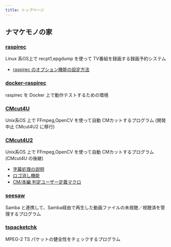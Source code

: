 ```yaml
---
title: トップページ
---
```


## ナマケモノの家

### [raspirec]({{site.baseurl}}/src/raspirec.html)

Linux 系OS上で recpt1,epgdump を使って TV番組を録画する録画予約システム

 * [raspirec のオプション機能の設定方法]({{site.baseurl}}/src/raspirec-option.html)

### [docker-raspirec]({{site.baseurl}}/src/docker-raspirec.html)

raspirec を Docker 上で動作テストするための環境

### [CMcut4U]({{site.baseurl}}/src/CMcut4U.html)

Unix系OS 上で FFmpeg,OpenCV を使って自動 CMカットするプログラム (開発中止 CMcut4U2 に移行)

### [CMcut4U2]({{site.baseurl}}/src/CMcut4U2.html)

Unix系OS 上で FFmpeg,OpenCV を使って自動 CMカットするプログラム (CMcut4U の後継)

 * [字幕処理の説明]({{site.baseurl}}/src/subtitle.html)
 * [ロゴ消し機能]({{site.baseurl}}/src/CMcut4U2-removelogo.html )
 * [CM/本編 判定ユーザー定義マクロ]({{site.baseurl}}/src/CMcut4U2-macro.html )
 

### [seesaw]({{site.baseurl}}/src/seesaw.html)

Samba と連携して、Samba経由で再生した動画ファイルの未視聴／視聴済を管理するプログラム

### [tspacketchk]({{site.baseurl}}/src/tspacketchk.html)

MPEG-2 TS パケットの健全性をチェックするプログラム
